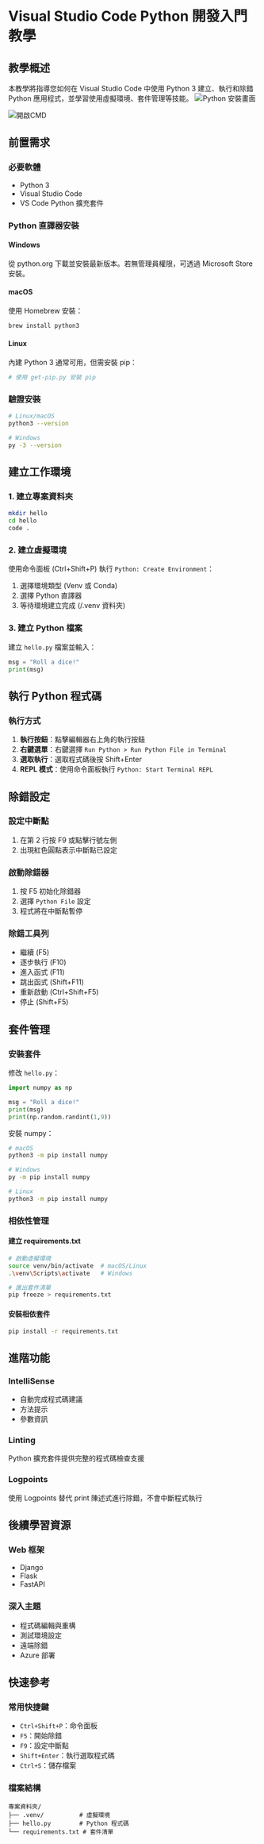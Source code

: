 # Visual Studio Code Python 開發入門教學

## 教學概述
本教學將指導您如何在 Visual Studio Code 中使用 Python 3 建立、執行和除錯 Python 應用程式，並學習使用虛擬環境、套件管理等技能。
![Python 安裝畫面](img/安裝python.png)




![開啟CMD](img/開啟CMD.png)
## 前置需求

### 必要軟體
- Python 3
- Visual Studio Code
- VS Code Python 擴充套件

### Python 直譯器安裝

#### Windows
從 python.org 下載並安裝最新版本。若無管理員權限，可透過 Microsoft Store 安裝。

#### macOS
使用 Homebrew 安裝：
```bash
brew install python3
```

#### Linux
內建 Python 3 通常可用，但需安裝 pip：
```bash
# 使用 get-pip.py 安裝 pip
```

### 驗證安裝
```bash
# Linux/macOS
python3 --version

# Windows
py -3 --version
```

## 建立工作環境

### 1. 建立專案資料夾
```bash
mkdir hello
cd hello
code .
```

### 2. 建立虛擬環境

使用命令面板 (Ctrl+Shift+P) 執行 `Python: Create Environment`：

1. 選擇環境類型 (Venv 或 Conda)
2. 選擇 Python 直譯器
3. 等待環境建立完成 (/.venv 資料夾)

### 3. 建立 Python 檔案

建立 `hello.py` 檔案並輸入：

```python
msg = "Roll a dice!"
print(msg)
```

## 執行 Python 程式碼

### 執行方式

1. **執行按鈕**：點擊編輯器右上角的執行按鈕
2. **右鍵選單**：右鍵選擇 `Run Python > Run Python File in Terminal`
3. **選取執行**：選取程式碼後按 Shift+Enter
4. **REPL 模式**：使用命令面板執行 `Python: Start Terminal REPL`

## 除錯設定

### 設定中斷點
1. 在第 2 行按 F9 或點擊行號左側
2. 出現紅色圓點表示中斷點已設定

### 啟動除錯器
1. 按 F5 初始化除錯器
2. 選擇 `Python File` 設定
3. 程式將在中斷點暫停

### 除錯工具列
- 繼續 (F5)
- 逐步執行 (F10)
- 進入函式 (F11)
- 跳出函式 (Shift+F11)
- 重新啟動 (Ctrl+Shift+F5)
- 停止 (Shift+F5)

## 套件管理

### 安裝套件

修改 `hello.py`：
```python
import numpy as np

msg = "Roll a dice!"
print(msg)
print(np.random.randint(1,9))
```

安裝 numpy：
```bash
# macOS
python3 -m pip install numpy

# Windows
py -m pip install numpy

# Linux
python3 -m pip install numpy
```

### 相依性管理

#### 建立 requirements.txt
```bash
# 啟動虛擬環境
source venv/bin/activate  # macOS/Linux
.\venv\Scripts\activate   # Windows

# 匯出套件清單
pip freeze > requirements.txt
```

#### 安裝相依套件
```bash
pip install -r requirements.txt
```

## 進階功能

### IntelliSense
- 自動完成程式碼建議
- 方法提示
- 參數資訊

### Linting
Python 擴充套件提供完整的程式碼檢查支援

### Logpoints
使用 Logpoints 替代 print 陳述式進行除錯，不會中斷程式執行

## 後續學習資源

### Web 框架
- Django
- Flask  
- FastAPI

### 深入主題
- 程式碼編輯與重構
- 測試環境設定
- 遠端除錯
- Azure 部署

## 快速參考

### 常用快捷鍵
- `Ctrl+Shift+P`：命令面板
- `F5`：開始除錯
- `F9`：設定中斷點
- `Shift+Enter`：執行選取程式碼
- `Ctrl+S`：儲存檔案

### 檔案結構
```
專案資料夾/
├── .venv/          # 虛擬環境
├── hello.py        # Python 程式碼
└── requirements.txt # 套件清單
```
